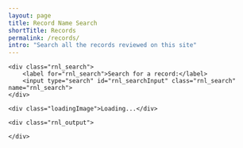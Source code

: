 ```yaml
---
layout: page
title: Record Name Search
shortTitle: Records
permalink: /records/
intro: "Search all the records reviewed on this site"
---
```


<section>

    <div class="rnl_search">
        <label for="rnl_search">Search for a record:</label>
        <input type="search" id="rnl_searchInput" class="rnl_search" name="rnl_search">
    </div>
    
    <div class="loadingImage">Loading...</div>
    
    <div class="rnl_output">
        
    </div>

</section>
